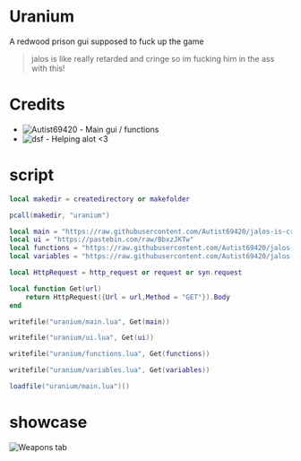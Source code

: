# Uranium
A redwood prison gui supposed to fuck up the game
> jalos is like really retarded and cringe so im fucking him in the ass with this!

# Credits
- ![Autist69420](https://github.com/Autist69420) - Main gui / functions
- ![dsf](https://github.com/notdsf) - Helping alot <3


# script
```lua
local makedir = createdirectory or makefolder

pcall(makedir, "uranium")

local main = "https://raw.githubusercontent.com/Autist69420/jalos-is-cringe/main/main.lua"
local ui = "https://pastebin.com/raw/BbxzJKTw"
local functions = "https://raw.githubusercontent.com/Autist69420/jalos-is-cringe/main/functions.lua"
local variables = "https://raw.githubusercontent.com/Autist69420/jalos-is-cringe/main/variables.lua"

local HttpRequest = http_request or request or syn.request

local function Get(url)
	return HttpRequest({Url = url,Method = "GET"}).Body
end

writefile("uranium/main.lua", Get(main))

writefile("uranium/ui.lua", Get(ui))

writefile("uranium/functions.lua", Get(functions))

writefile("uranium/variables.lua", Get(variables))

loadfile("uranium/main.lua")()
```
# showcase

![Weapons tab](https://i.imgur.com/552wC6P.gif)
